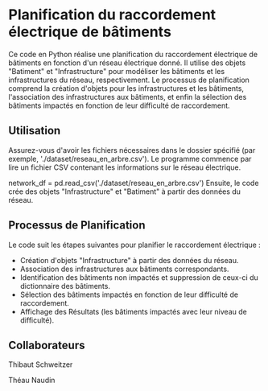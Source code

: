 # Planification du raccordement électrique de bâtiments

Ce code en Python réalise une planification du raccordement électrique de bâtiments en fonction d'un réseau électrique donné. Il utilise des objets "Batiment" et "Infrastructure" pour modéliser les bâtiments et les infrastructures du réseau, respectivement. Le processus de planification comprend la création d'objets pour les infrastructures et les bâtiments, l'association des infrastructures aux bâtiments, et enfin la sélection des bâtiments impactés en fonction de leur difficulté de raccordement.

## Utilisation
Assurez-vous d'avoir les fichiers nécessaires dans le dossier spécifié (par exemple, './dataset/reseau_en_arbre.csv'). Le programme commence par lire un fichier CSV contenant les informations sur le réseau électrique.

network_df = pd.read_csv('./dataset/reseau_en_arbre.csv')
Ensuite, le code crée des objets "Infrastructure" et "Batiment" à partir des données du réseau.

## Processus de Planification
Le code suit les étapes suivantes pour planifier le raccordement électrique :

- Création d'objets "Infrastructure" à partir des données du réseau.
- Association des infrastructures aux bâtiments correspondants.
- Identification des bâtiments non impactés et suppression de ceux-ci du dictionnaire des bâtiments.
- Sélection des bâtiments impactés en fonction de leur difficulté de raccordement.
- Affichage des Résultats (les bâtiments impactés avec leur niveau de difficulté).

## Collaborateurs
Thibaut Schweitzer

Théau Naudin
